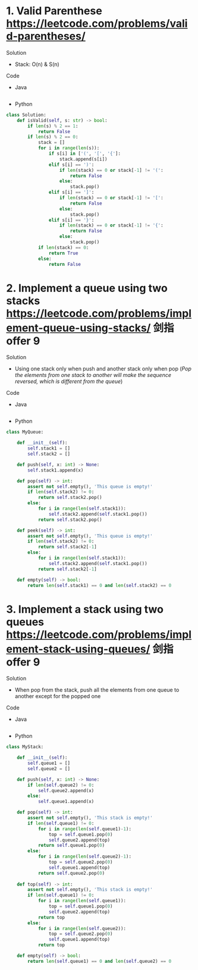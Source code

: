 # 1. Valid Parenthese https://leetcode.com/problems/valid-parentheses/

Solution

- Stack: O(n) & S(n)

Code

- Java

```java

```

- Python

```python
class Solution:
    def isValid(self, s: str) -> bool:
        if len(s) % 2 == 1:
            return False
        if len(s) % 2 == 0:
            stack = []
            for i in range(len(s)):
                if s[i] in ['(', '[', '{']:
                    stack.append(s[i])
                elif s[i] == ')':
                    if len(stack) == 0 or stack[-1] != '(':
                        return False
                    else:
                        stack.pop()
                elif s[i] == ']':
                    if len(stack) == 0 or stack[-1] != '[':
                        return False
                    else:
                        stack.pop()
                elif s[i] == '}':
                    if len(stack) == 0 or stack[-1] != '{':
                        return False
                    else:
                        stack.pop()
            if len(stack) == 0:
                return True
            else:
                return False
```

# 2. Implement a queue using two stacks https://leetcode.com/problems/implement-queue-using-stacks/ 剑指offer 9

Solution

- Using one stack only when push and another stack only when pop (*Pop the elements from one stack to another will make the sequence reversed, which is different from the queue*)

Code

- Java

```java

```

- Python

```python
class MyQueue:

    def __init__(self):
        self.stack1 = []
        self.stack2 = []

    def push(self, x: int) -> None:
        self.stack1.append(x)

    def pop(self) -> int:
        assert not self.empty(), 'This queue is empty!'
        if len(self.stack2) != 0:
            return self.stack2.pop()
        else:
            for i in range(len(self.stack1)):
                self.stack2.append(self.stack1.pop())
            return self.stack2.pop()

    def peek(self) -> int:
        assert not self.empty(), 'This queue is empty!'
        if len(self.stack2) != 0:
            return self.stack2[-1]
        else:
            for i in range(len(self.stack1)):
                self.stack2.append(self.stack1.pop())
            return self.stack2[-1]

    def empty(self) -> bool:
        return len(self.stack1) == 0 and len(self.stack2) == 0
```

# 3. Implement a stack using two queues https://leetcode.com/problems/implement-stack-using-queues/ 剑指offer 9

Solution

- When pop from the stack, push all the elements from one queue to another except for the popped one

Code

- Java

```java

```

- Python

```python
class MyStack:

    def __init__(self):
        self.queue1 = []
        self.queue2 = []

    def push(self, x: int) -> None:
        if len(self.queue2) != 0:
            self.queue2.append(x)
        else:
            self.queue1.append(x)

    def pop(self) -> int:
        assert not self.empty(), 'This stack is empty!'
        if len(self.queue1) != 0:
            for i in range(len(self.queue1)-1):
                top = self.queue1.pop(0)
                self.queue2.append(top)
            return self.queue1.pop(0)
        else:
            for i in range(len(self.queue2)-1):
                top = self.queue2.pop(0)
                self.queue1.append(top)
            return self.queue2.pop(0)
        
    def top(self) -> int:
        assert not self.empty(), 'This stack is empty!'
        if len(self.queue1) != 0:
            for i in range(len(self.queue1)):
                top = self.queue1.pop(0)
                self.queue2.append(top)
            return top
        else:
            for i in range(len(self.queue2)):
                top = self.queue2.pop(0)
                self.queue1.append(top)
            return top

    def empty(self) -> bool:
        return len(self.queue1) == 0 and len(self.queue2) == 0
```